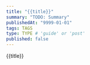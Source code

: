 ```yaml
---
title: "{{title}}"
summary: "TODO: Summary"
publishedAt: "9999-01-01"
tags: TAGS
type: TYPE # 'guide' or 'post'
published: false
---
```


{{title}}
